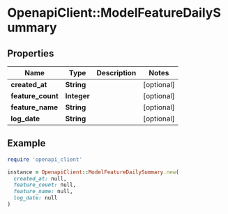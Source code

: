 # OpenapiClient::ModelFeatureDailySummary

## Properties

| Name | Type | Description | Notes |
| ---- | ---- | ----------- | ----- |
| **created_at** | **String** |  | [optional] |
| **feature_count** | **Integer** |  | [optional] |
| **feature_name** | **String** |  | [optional] |
| **log_date** | **String** |  | [optional] |

## Example

```ruby
require 'openapi_client'

instance = OpenapiClient::ModelFeatureDailySummary.new(
  created_at: null,
  feature_count: null,
  feature_name: null,
  log_date: null
)
```

